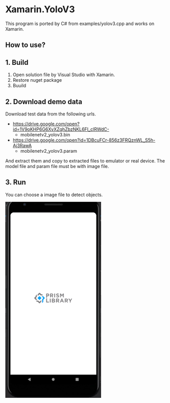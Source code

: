 # Xamarin.YoloV3
  
This program is ported by C# from examples/yolov3.cpp and works on Xamarin. 
 
## How to use? 
 
## 1. Build 
 
1. Open solution file by Visual Studio with Xamarin.
1. Restore nuget package
1. Buuild 

## 2. Download demo data

Download test data from the following urls.

- https://drive.google.com/open?id=1V9oKHP6G6XvXZqhZbzNKL6FI_clRWdC-
  - mobilenetv2_yolov3.bin
- https://drive.google.com/open?id=1DBcuFCr-856z3FRQznWL_S5h-Aj3RawA
  - mobilenetv2_yolov3.param

And extract them and copy to extracted files to emulator or real device.
The model file and param file must be with image file.
 
## 3. Run 
 
You can choose a image file to detect objects.

<img src="images/android.webp" width="300" />
